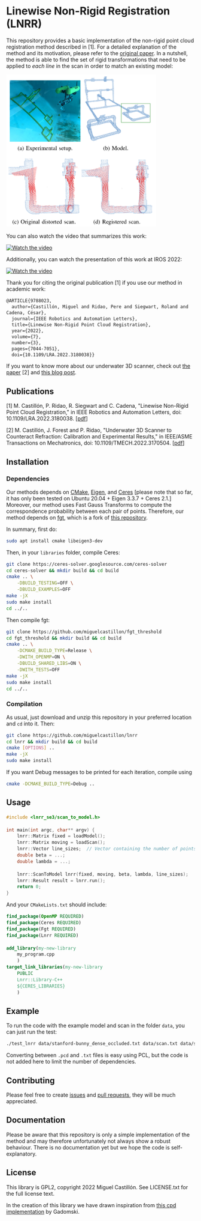 # Linewise Non-Rigid Registration (LNRR)



This repository provides a basic implementation of the non-rigid point cloud registration method described in [1].
For a detailed explanation of the method and its motivation, please refer to the [original paper](https://doi.org/10.1109/LRA.2022.3180038).
In a nutshell, the method is able to find the set of rigid transformations that need to be applied to *each line* in the scan in order to match an existing model:

<img src="docs/images/lnrr.png" width="400">

You can also watch the video that summarizes this work:

[![Watch the video](https://img.youtube.com/vi/4QDZ7z1WER8/mqdefault.jpg)](https://youtu.be/4QDZ7z1WER8)

Additionally, you can watch the presentation of this work at IROS 2022:

[![Watch the video](https://img.youtube.com/vi/tp0ob9yHagQ/mqdefault.jpg)](https://youtu.be/tp0ob9yHagQ)

Thank you for citing the original publication [1] if you use our method in academic work:
```
@ARTICLE{9788023,  
  author={Castillón, Miguel and Ridao, Pere and Siegwart, Roland and Cadena, César},
  journal={IEEE Robotics and Automation Letters},
  title={Linewise Non-Rigid Point Cloud Registration},
  year={2022},
  volume={7},
  number={3},
  pages={7044-7051},
  doi={10.1109/LRA.2022.3180038}}
```

If you want to know more about our underwater 3D scanner, check out [the paper](https://doi.org/10.1109/TMECH.2022.3170504) [2] and [this blog post](https://miguelcastillon.github.io/project/underwater-3d-scanner/).

## Publications

[1] M. Castillón, P. Ridao, R. Siegwart and C. Cadena, "Linewise Non-Rigid Point Cloud Registration," in IEEE Robotics and Automation Letters, doi: 10.1109/LRA.2022.3180038. [[pdf](https://doi.org/10.1109/LRA.2022.3180038)]

[2] M. Castillón, J. Forest and P. Ridao, "Underwater 3D Scanner to Counteract Refraction: Calibration and Experimental Results," in IEEE/ASME Transactions on Mechatronics, doi: 10.1109/TMECH.2022.3170504. [[pdf](https://doi.org/10.1109/TMECH.2022.3170504)]


## Installation

### Dependencies

Our methods depends on [CMake](https://cmake.org/), [Eigen](http://eigen.tuxfamily.org/index.php?title=Main_Page), and [Ceres](http://ceres-solver.org/index.html) [please note that so far, it has only been tested on Ubuntu 20.04 + Eigen 3.3.7 + Ceres 2.1.]
Moreover, our method uses Fast Gauss Transforms to compute the correspondence probability between each pair of points.
Therefore, our method depends on
[fgt](https://github.com/miguelcastillon/fgt_threshold), which is a fork of [this repository](https://github.com/gadomski/fgt).

In summary, first do:
```bash
sudo apt install cmake libeigen3-dev
```
Then, in your `libraries` folder, compile Ceres:
```bash
git clone https://ceres-solver.googlesource.com/ceres-solver
cd ceres-solver && mkdir build && cd build
cmake .. \
    -DBUILD_TESTING=OFF \
    -DBUILD_EXAMPLES=OFF
make -jX 
sudo make install
cd ../..
```
Then compile fgt:
```bash
git clone https://github.com/miguelcastillon/fgt_threshold
cd fgt_threshold && mkdir build && cd build
cmake .. \
    -DCMAKE_BUILD_TYPE=Release \
    -DWITH_OPENMP=ON \
    -DBUILD_SHARED_LIBS=ON \
    -DWITH_TESTS=OFF
make -jX 
sudo make install
cd ../..
```

### Compilation
As usual, just download and unzip this repository in your preferred location and `cd` into it.
Then:
```bash
git clone https://github.com/miguelcastillon/lnrr
cd lnrr && mkdir build && cd build
cmake [OPTIONS] .. 
make -jX 
sudo make install
```

If you want Debug messages to be printed for each iteration, compile using
```bash
cmake -DCMAKE_BUILD_TYPE=Debug ..
```



## Usage

```cpp
#include <lnrr_se3/scan_to_model.h>

int main(int argc, char** argv) {
    lnrr::Matrix fixed = loadModel();
    lnrr::Matrix moving = loadScan();
    lnrr::Vector line_sizes;  // Vector containing the number of points in each line
    double beta = ...;
    double lambda = ...;

    lnrr::ScanToModel lnrr(fixed, moving, beta, lambda, line_sizes);
    lnrr::Result result = lnrr.run();
    return 0;
}
```

And your `CMakeLists.txt` should include:
```cmake
find_package(OpenMP REQUIRED)
find_package(Ceres REQUIRED)
find_package(Fgt REQUIRED)
find_package(Lnrr REQUIRED)

add_library(my-new-library
    my_program.cpp
    )
target_link_libraries(my-new-library
    PUBLIC
    Lnrr::Library-C++
    ${CERES_LIBRARIES}
    )
```

## Example

To run the code with the example model and scan in the folder `data`, you can just run the test:
```bash
./test_lnrr data/stanford-bunny_dense_occluded.txt data/scan.txt data/scan_linesizes.txt data/scan_registered.txt 15 100 0.005
```
Converting between `.pcd` and `.txt` files is easy using PCL, but the code is not added here to limit the number of dependencies.

## Contributing

Please feel free to create [issues](https://github.com/miguelcastillon/lnrr/issues) and [pull requests](https://github.com/miguelcastillon/lnrr/pulls), they will be much appreciated.

## Documentation

Please be aware that this repository is only a simple implementation of the method and may therefore unfortunately not always show a robust behaviour.
There is no documentation yet but we hope the code is self-explanatory.

## License

This library is GPL2, copyright 2022 Miguel Castillón. See LICENSE.txt for the full license text.

In the creation of this library we have drawn inspiration from [this cpd implementation](https://github.com/gadomski/cpd) by Gadomski.
